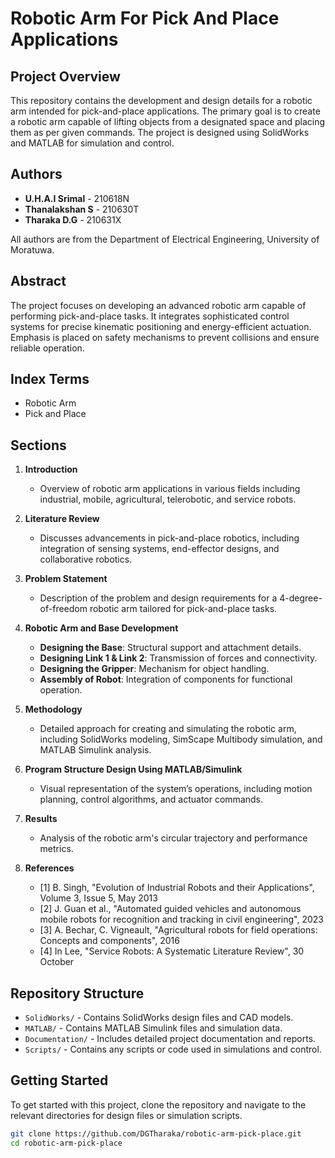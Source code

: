 # Robotic Arm For Pick And Place Applications

## Project Overview

This repository contains the development and design details for a robotic arm intended for pick-and-place applications. The primary goal is to create a robotic arm capable of lifting objects from a designated space and placing them as per given commands. The project is designed using SolidWorks and MATLAB for simulation and control.

## Authors

- **U.H.A.I Srimal** - 210618N
- **Thanalakshan S** - 210630T
- **Tharaka D.G** - 210631X

All authors are from the Department of Electrical Engineering, University of Moratuwa.

## Abstract

The project focuses on developing an advanced robotic arm capable of performing pick-and-place tasks. It integrates sophisticated control systems for precise kinematic positioning and energy-efficient actuation. Emphasis is placed on safety mechanisms to prevent collisions and ensure reliable operation.

## Index Terms

- Robotic Arm
- Pick and Place

## Sections

1. **Introduction**
   - Overview of robotic arm applications in various fields including industrial, mobile, agricultural, telerobotic, and service robots.
   
2. **Literature Review**
   - Discusses advancements in pick-and-place robotics, including integration of sensing systems, end-effector designs, and collaborative robotics.
   
3. **Problem Statement**
   - Description of the problem and design requirements for a 4-degree-of-freedom robotic arm tailored for pick-and-place tasks.

4. **Robotic Arm and Base Development**
   - **Designing the Base**: Structural support and attachment details.
   - **Designing Link 1 & Link 2**: Transmission of forces and connectivity.
   - **Designing the Gripper**: Mechanism for object handling.
   - **Assembly of Robot**: Integration of components for functional operation.

5. **Methodology**
   - Detailed approach for creating and simulating the robotic arm, including SolidWorks modeling, SimScape Multibody simulation, and MATLAB Simulink analysis.

6. **Program Structure Design Using MATLAB/Simulink**
   - Visual representation of the system’s operations, including motion planning, control algorithms, and actuator commands.

7. **Results**
   - Analysis of the robotic arm's circular trajectory and performance metrics.

8. **References**
   - [1] B. Singh, "Evolution of Industrial Robots and their Applications", Volume 3, Issue 5, May 2013
   - [2] J. Guan et al., "Automated guided vehicles and autonomous mobile robots for recognition and tracking in civil engineering", 2023
   - [3] A. Bechar, C. Vigneault, "Agricultural robots for field operations: Concepts and components", 2016
   - [4] In Lee, "Service Robots: A Systematic Literature Review", 30 October

## Repository Structure

- `SolidWorks/` - Contains SolidWorks design files and CAD models.
- `MATLAB/` - Contains MATLAB Simulink files and simulation data.
- `Documentation/` - Includes detailed project documentation and reports.
- `Scripts/` - Contains any scripts or code used in simulations and control.

## Getting Started

To get started with this project, clone the repository and navigate to the relevant directories for design files or simulation scripts.

```bash
git clone https://github.com/DGTharaka/robotic-arm-pick-place.git
cd robotic-arm-pick-place
